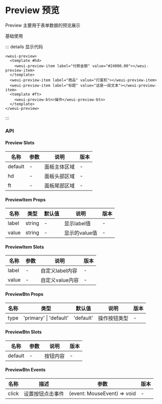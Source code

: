 # Preview 预览

Preview 主要用于表单数据的预览展示

基础使用

<weui-preview>
  <template #hd>
    <weui-preview-item label="付款金额" value="#24000.00"></weui-preview-item>
  </template>
  <weui-preview-item label="商品" value="打蛋机"></weui-preview-item>
  <weui-preview-item label="标题" value="这是一段文本"></weui-preview-item>
  <template #ft>
    <weui-preview-btn>操作</weui-preview-btn>
  </template>
</weui-preview>

::: details 显示代码
```vue
<weui-preview>
  <template #hd>
    <weui-preview-item label="付款金额" value="#24000.00"></weui-preview-item>
  </template>
  <weui-preview-item label="商品" value="打蛋机"></weui-preview-item>
  <weui-preview-item label="标题" value="这是一段文本"></weui-preview-item>
  <template #ft>
    <weui-preview-btn>操作</weui-preview-btn>
  </template>
</weui-preview>
```
:::

### API
#### Preview Slots
|  名称   | 参数  | 说明 | 版本 |
|  ----  | ----  | ----- | ---- |
| default  | - | 面板主体区域 | - |
| hd  | - | 面板头部区域 | - |
| ft  | - | 面板尾部区域 | - |

#### PreviewItem Props
|  名称   | 类型  | 默认值 | 说明 | 版本 |
|  ----  | ----  | ----- | ---- | ----- |
| label  | string | - | 显示label值 | - | 
| value  | string | - | 显示的value值 | - |

#### PreviewItem Slots
|  名称   | 参数  | 说明 | 版本 |
|  ----  | ----  | ----- | ---- |
| label  | - | 自定义label内容 | - |
| value  | - | 自定义value内容 | - |

#### PreviewBtn Props
|  名称   | 类型  | 默认值 | 说明 | 版本 |
|  ----  | ----  | ----- | ---- | ----- |
| type  | 'primary' \| 'default' | 'default' | 操作按钮类型 | - |

#### PreviewBtn Slots
|  名称   | 参数  | 说明 | 版本 |
|  ----  | ----  | ----- | ---- |
| default  | - | 按钮内容 | - |

#### PreviewBtn Events
|  名称   | 描述  | 参数 | 版本 |
|  ----  | ----  | ----- | ---- |
| click  | 设置按钮点击事件 | (event: MouseEvent) => void | - |